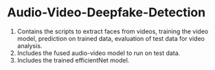 # Audio-Video-Deepfake-Detection
1. Contains the scripts to extract faces from videos, training the video model, prediction on trained data, evaluation of test data for video analysis.
2. Includes the fused audio-video model to run on test data.
3. Includes the trained efficientNet model.
